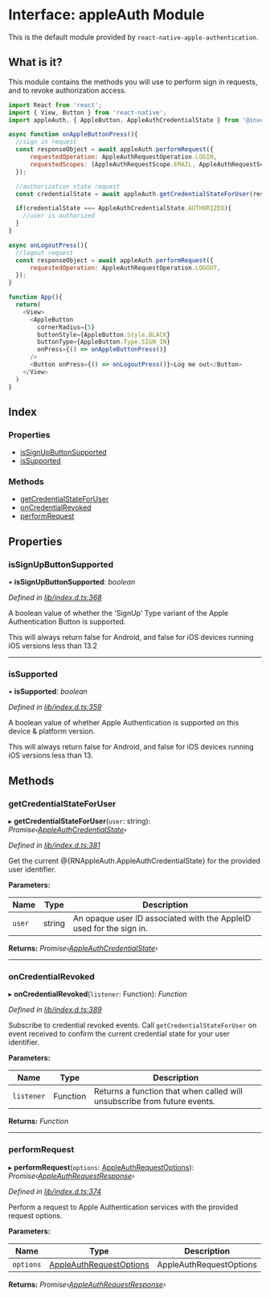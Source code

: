 # Interface: appleAuth Module

This is the default module provided by `react-native-apple-authentication`.

## What is it?

This module contains the methods you will use to perform sign in requests, and to revoke authorization access.

```js
import React from 'react';
import { View, Button } from 'react-native';
import appleAuth, { AppleButton, AppleAuthCredentialState } from '@invertase/react-native-apple-authentication';

async function onAppleButtonPress(){
  //sign in request
  const responseObject = await appleAuth.performRequest({
      requestedOperation: AppleAuthRequestOperation.LOGIN,
      requestedScopes: [AppleAuthRequestScope.EMAIL, AppleAuthRequestScope.FULL_NAME],
  });

  //authorization state request
  const credentialState = await appleAuth.getCredentialStateForUser(responseObject.user);

  if(credentialState === AppleAuthCredentialState.AUTHORIZED){
    //user is authorized
  }
}

async onLogoutPress(){
  //logout request
  const responseObject = await appleAuth.performRequest({
      requestedOperation: AppleAuthRequestOperation.LOGOUT,
  });
}

function App(){
  return(
    <View>
      <AppleButton
        cornerRadius={5}
        buttonStyle={AppleButton.Style.BLACK}
        buttonType={AppleButton.Type.SIGN_IN}
        onPress={() => onAppleButtonPress()}
      />
      <Button onPress={() => onLogoutPress()}>Log me out</Button>
    </View>
  )
}
```

## Index

### Properties

- [isSignUpButtonSupported](_lib_index_d_.rnappleauth.module.md#issignupbuttonsupported)
- [isSupported](_lib_index_d_.rnappleauth.module.md#issupported)

### Methods

- [getCredentialStateForUser](_lib_index_d_.rnappleauth.module.md#getcredentialstateforuser)
- [onCredentialRevoked](_lib_index_d_.rnappleauth.module.md#oncredentialrevoked)
- [performRequest](_lib_index_d_.rnappleauth.module.md#performrequest)

## Properties

### isSignUpButtonSupported

• **isSignUpButtonSupported**: _boolean_

_Defined in [lib/index.d.ts:368](https://github.com/invertase/react-native-apple-authentication/blob/2b75721d/lib/index.d.ts#L368)_

A boolean value of whether the 'SignUp' Type variant of the Apple Authentication Button is
supported.

This will always return false for Android, and false for iOS devices running iOS
versions less than 13.2

---

### isSupported

• **isSupported**: _boolean_

_Defined in [lib/index.d.ts:359](https://github.com/invertase/react-native-apple-authentication/blob/2b75721d/lib/index.d.ts#L359)_

A boolean value of whether Apple Authentication is supported on this device & platform version.

This will always return false for Android, and false for iOS devices running iOS
versions less than 13.

## Methods

### getCredentialStateForUser

▸ **getCredentialStateForUser**(`user`: string): _Promise‹[AppleAuthCredentialState](../enums/_lib_index_d_.rnappleauth.appleauthcredentialstate.md)›_

_Defined in [lib/index.d.ts:381](https://github.com/invertase/react-native-apple-authentication/blob/2b75721d/lib/index.d.ts#L381)_

Get the current @{RNAppleAuth.AppleAuthCredentialState} for the provided user identifier.

**Parameters:**

| Name   | Type   | Description                                                         |
| ------ | ------ | ------------------------------------------------------------------- |
| `user` | string | An opaque user ID associated with the AppleID used for the sign in. |

**Returns:** _Promise‹[AppleAuthCredentialState](../enums/_lib_index_d_.rnappleauth.appleauthcredentialstate.md)›_

---

### onCredentialRevoked

▸ **onCredentialRevoked**(`listener`: Function): _Function_

_Defined in [lib/index.d.ts:389](https://github.com/invertase/react-native-apple-authentication/blob/2b75721d/lib/index.d.ts#L389)_

Subscribe to credential revoked events. Call `getCredentialStateForUser` on event received
to confirm the current credential state for your user identifier.

**Parameters:**

| Name       | Type     | Description                                                              |
| ---------- | -------- | ------------------------------------------------------------------------ |
| `listener` | Function | Returns a function that when called will unsubscribe from future events. |

**Returns:** _Function_

---

### performRequest

▸ **performRequest**(`options`: [AppleAuthRequestOptions](_lib_index_d_.rnappleauth.appleauthrequestoptions.md)): _Promise‹[AppleAuthRequestResponse](_lib_index_d_.rnappleauth.appleauthrequestresponse.md)›_

_Defined in [lib/index.d.ts:374](https://github.com/invertase/react-native-apple-authentication/blob/2b75721d/lib/index.d.ts#L374)_

Perform a request to Apple Authentication services with the provided request options.

**Parameters:**

| Name      | Type                                                                            | Description             |
| --------- | ------------------------------------------------------------------------------- | ----------------------- |
| `options` | [AppleAuthRequestOptions](_lib_index_d_.rnappleauth.appleauthrequestoptions.md) | AppleAuthRequestOptions |

**Returns:** _Promise‹[AppleAuthRequestResponse](_lib_index_d_.rnappleauth.appleauthrequestresponse.md)›_
